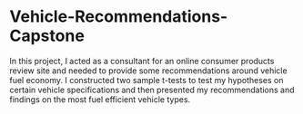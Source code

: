 # Vehicle-Recommendations-Capstone

In this project, I acted as a consultant for an online consumer products review site and needed to provide some recommendations around vehicle fuel economy. I constructed two sample t-tests to test my hypotheses on certain vehicle specifications and then presented my recommendations and findings on the most fuel efficient vehicle types.
